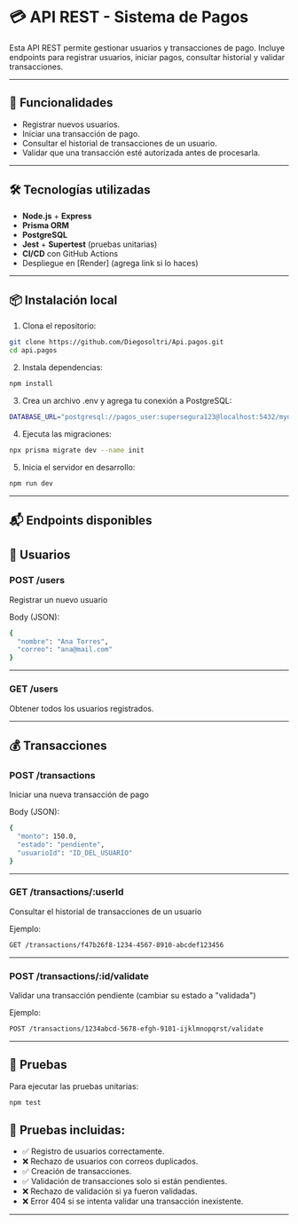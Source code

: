 # 💳 API REST - Sistema de Pagos

Esta API REST permite gestionar usuarios y transacciones de pago. Incluye endpoints para registrar usuarios, iniciar pagos, consultar historial y validar transacciones.

---

## 🚀 Funcionalidades

- Registrar nuevos usuarios.
- Iniciar una transacción de pago.
- Consultar el historial de transacciones de un usuario.
- Validar que una transacción esté autorizada antes de procesarla.

---

## 🛠 Tecnologías utilizadas

- **Node.js** + **Express**
- **Prisma ORM**
- **PostgreSQL**
- **Jest** + **Supertest** (pruebas unitarias)
- **CI/CD** con GitHub Actions 
- Despliegue en [Render] (agrega link si lo haces)

---

## 📦 Instalación local

1. Clona el repositorio:

```bash
git clone https://github.com/Diegosoltri/Api.pagos.git
cd api.pagos

```
2.	Instala dependencias:
```bash
npm install
```


3.	Crea un archivo .env y agrega tu conexión a PostgreSQL:
```bash
DATABASE_URL="postgresql://pagos_user:supersegura123@localhost:5432/mydb?schema=public"
```

4. Ejecuta las migraciones:
```bash
npx prisma migrate dev --name init
```

5. Inicia el servidor en desarrollo:
```bash
npm run dev
```

---

## 📬 Endpoints disponibles

## 👤 Usuarios

### POST /users

Registrar un nuevo usuario

Body (JSON):
```bash
{
  "nombre": "Ana Torres",
  "correo": "ana@mail.com"
}
```

---

### GET /users

Obtener todos los usuarios registrados.

---

## 💰 Transacciones

### POST /transactions

Iniciar una nueva transacción de pago

Body (JSON):
```bash
{
  "monto": 150.0,
  "estado": "pendiente",
  "usuarioId": "ID_DEL_USUARIO"
}
```

---

### GET /transactions/:userId

Consultar el historial de transacciones de un usuario

Ejemplo:
```bash
GET /transactions/f47b26f8-1234-4567-8910-abcdef123456
```

---

### POST /transactions/:id/validate

Validar una transacción pendiente (cambiar su estado a "validada")

Ejemplo:
```bash
POST /transactions/1234abcd-5678-efgh-9101-ijklmnopqrst/validate
```

---

## 🧪 Pruebas

Para ejecutar las pruebas unitarias:
```bash
npm test
```
## 📌 Pruebas incluidas:
- ✅ Registro de usuarios correctamente.
- ❌ Rechazo de usuarios con correos duplicados.
- ✅ Creación de transacciones.
- ✅ Validación de transacciones solo si están pendientes.
- ❌ Rechazo de validación si ya fueron validadas.
- ❌ Error 404 si se intenta validar una transacción inexistente.

---